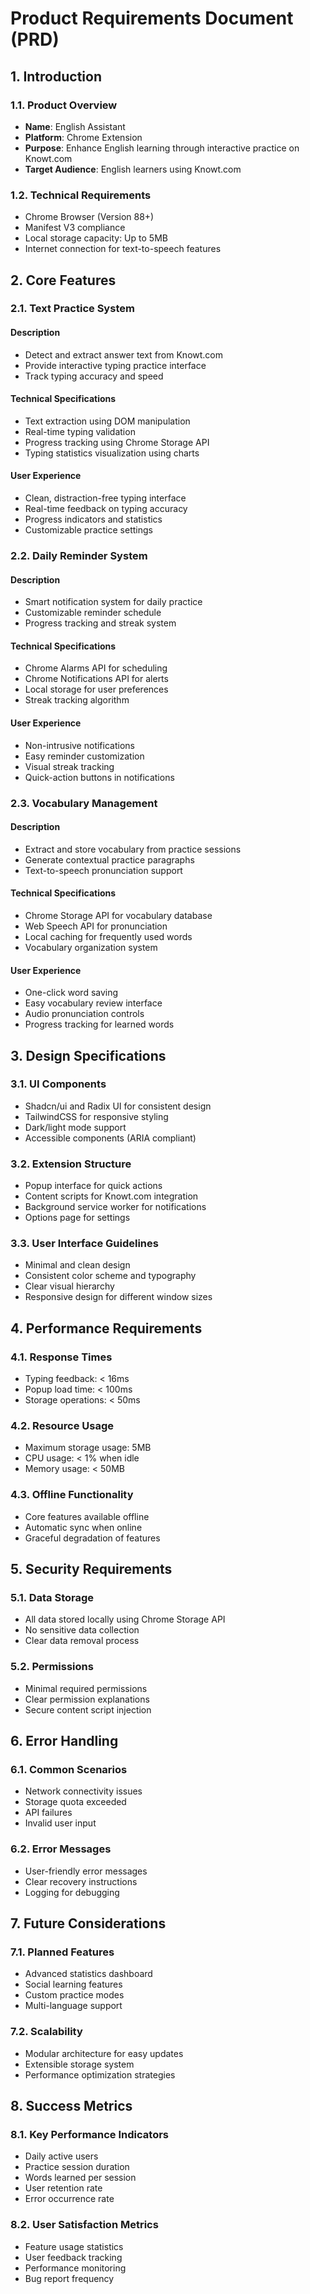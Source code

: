# Product Requirements Document (PRD)

## 1. Introduction

### 1.1. Product Overview
- **Name**: English Assistant
- **Platform**: Chrome Extension
- **Purpose**: Enhance English learning through interactive practice on Knowt.com
- **Target Audience**: English learners using Knowt.com

### 1.2. Technical Requirements
- Chrome Browser (Version 88+)
- Manifest V3 compliance
- Local storage capacity: Up to 5MB
- Internet connection for text-to-speech features

## 2. Core Features

### 2.1. Text Practice System
#### Description
- Detect and extract answer text from Knowt.com
- Provide interactive typing practice interface
- Track typing accuracy and speed

#### Technical Specifications
- Text extraction using DOM manipulation
- Real-time typing validation
- Progress tracking using Chrome Storage API
- Typing statistics visualization using charts

#### User Experience
- Clean, distraction-free typing interface
- Real-time feedback on typing accuracy
- Progress indicators and statistics
- Customizable practice settings

### 2.2. Daily Reminder System
#### Description
- Smart notification system for daily practice
- Customizable reminder schedule
- Progress tracking and streak system

#### Technical Specifications
- Chrome Alarms API for scheduling
- Chrome Notifications API for alerts
- Local storage for user preferences
- Streak tracking algorithm

#### User Experience
- Non-intrusive notifications
- Easy reminder customization
- Visual streak tracking
- Quick-action buttons in notifications

### 2.3. Vocabulary Management
#### Description
- Extract and store vocabulary from practice sessions
- Generate contextual practice paragraphs
- Text-to-speech pronunciation support

#### Technical Specifications
- Chrome Storage API for vocabulary database
- Web Speech API for pronunciation
- Local caching for frequently used words
- Vocabulary organization system

#### User Experience
- One-click word saving
- Easy vocabulary review interface
- Audio pronunciation controls
- Progress tracking for learned words

## 3. Design Specifications

### 3.1. UI Components
- Shadcn/ui and Radix UI for consistent design
- TailwindCSS for responsive styling
- Dark/light mode support
- Accessible components (ARIA compliant)

### 3.2. Extension Structure
- Popup interface for quick actions
- Content scripts for Knowt.com integration
- Background service worker for notifications
- Options page for settings

### 3.3. User Interface Guidelines
- Minimal and clean design
- Consistent color scheme and typography
- Clear visual hierarchy
- Responsive design for different window sizes

## 4. Performance Requirements

### 4.1. Response Times
- Typing feedback: < 16ms
- Popup load time: < 100ms
- Storage operations: < 50ms

### 4.2. Resource Usage
- Maximum storage usage: 5MB
- CPU usage: < 1% when idle
- Memory usage: < 50MB

### 4.3. Offline Functionality
- Core features available offline
- Automatic sync when online
- Graceful degradation of features

## 5. Security Requirements

### 5.1. Data Storage
- All data stored locally using Chrome Storage API
- No sensitive data collection
- Clear data removal process

### 5.2. Permissions
- Minimal required permissions
- Clear permission explanations
- Secure content script injection

## 6. Error Handling

### 6.1. Common Scenarios
- Network connectivity issues
- Storage quota exceeded
- API failures
- Invalid user input

### 6.2. Error Messages
- User-friendly error messages
- Clear recovery instructions
- Logging for debugging

## 7. Future Considerations

### 7.1. Planned Features
- Advanced statistics dashboard
- Social learning features
- Custom practice modes
- Multi-language support

### 7.2. Scalability
- Modular architecture for easy updates
- Extensible storage system
- Performance optimization strategies

## 8. Success Metrics

### 8.1. Key Performance Indicators
- Daily active users
- Practice session duration
- Words learned per session
- User retention rate
- Error occurrence rate

### 8.2. User Satisfaction Metrics
- Feature usage statistics
- User feedback tracking
- Performance monitoring
- Bug report frequency
